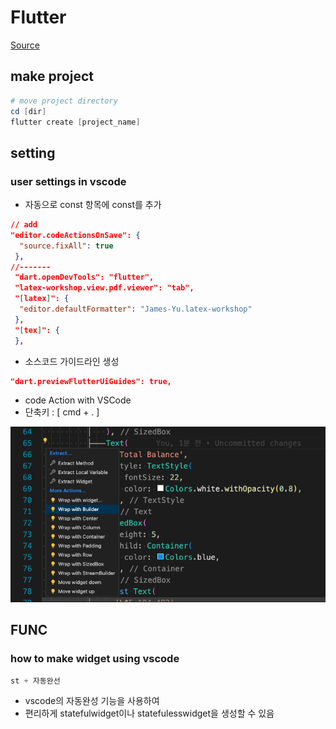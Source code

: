 # Flutter

[Source](https://nomadcoders.co/)

## make project

```powershell
# move project directory
cd [dir]
flutter create [project_name]
```

## setting

### user settings in vscode

- 자동으로 const 항목에 const를 추가

```json
// add
"editor.codeActionsOnSave": {
  "source.fixAll": true
 },
//-------
 "dart.openDevTools": "flutter",
 "latex-workshop.view.pdf.viewer": "tab",
 "[latex]": {
  "editor.defaultFormatter": "James-Yu.latex-workshop"
 },
 "[tex]": {
 },
```

- 소스코드 가이드라인 생성

```json
"dart.previewFlutterUiGuides": true,
```

- code Action with VSCode
- 단축키 : [ cmd + . ]

![ex codeaction](./image/img_flutter_codeAction.png)

## FUNC

### how to make widget using vscode

```dart
st + 자동완선
```

- vscode의 자동완성 기능을 사용하여
- 편리하게 statefulwidget이나 statefulesswidget을 생성할 수 있음
